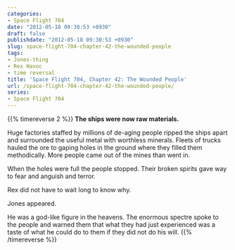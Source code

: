 ```yaml
---
categories:
- Space Flight 704
date: "2012-05-18 09:30:53 +0930"
draft: false
publishdate: "2012-05-18 09:30:53 +0930"
slug: space-flight-704-chapter-42-the-wounded-people
tags:
- Jones-thing
- Rex Havoc
- time reversal
title: 'Space Flight 704, Chapter 42: The Wounded People'
url: /space-flight-704-chapter-42-the-wounded-people/
series:
- Space Flight 704
---
```

{{% timereverse 2 %}}
**The ships were now raw materials.**

Huge factories staffed by millions of de-aging people ripped the ships
apart and surrounded the useful metal with worthless minerals. Fleets of
trucks hauled the ore to gaping holes in the ground where they filled
them methodically. More people came out of the mines than went in.

When the holes were full the people stopped. Their broken spirits gave
way to fear and anguish and terror.

Rex did not have to wait long to know why.

Jones appeared.

He was a god-like figure in the heavens. The enormous spectre spoke to
the people and warned them that what they had just experienced was a
taste of what he could do to them if they did not do his will.
{{% /timereverse %}}
